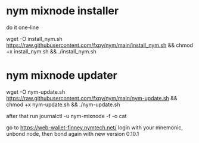 # nym mixnode installer

do it one-line

wget -O install_nym.sh https://raw.githubusercontent.com/fxpy/nym/main/install_nym.sh && chmod +x install_nym.sh && ./install_nym.sh 


# nym mixnode updater

wget -O nym-update.sh https://raw.githubusercontent.com/fxpy/nym/main/nym-update.sh && chmod +x nym-update.sh && ./nym-update.sh

after that run
journalctl -u nym-mixnode -f -o cat

go to https://web-wallet-finney.nymtech.net/ login with your mnemonic, unbond node, then bond again with new version 0.10.1
